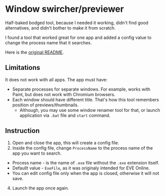 # Window swircher/previewer

Half-baked bodged tool, because I needed it working, didn't find good alternatives, and didn't bother to make it from scratch.

I found a tool that worked great for one app and added a config value to change the process name that it searches.

Here is the [original README](ORIGINAL_README.md).

## Limitations

It does not work with all apps. The app must have:
* Separate processes for separate windows. For example, works with Paint, but does not work with Chromium browsers.
* Each window should have different title. That's how this tool remembers position of previews/thumbnails.
  * Although, you may use some window renamer tool for that, or launch application via `.bat` file and `start` command.

## Instruction

1. Open and close the app, this will create a config file.
2. Inside the config file, change `ProcessName` to the process name of the app you want to search.
  * Process name - is the name of `.exe` file without the `.exe` extension itself.
  * Defaullt value - `ExeFile`, as it was originaly intended for EVE Online.
  * You can edit config file only when the app is closed, otherwise it will not save.
4. Launch the app once again.
